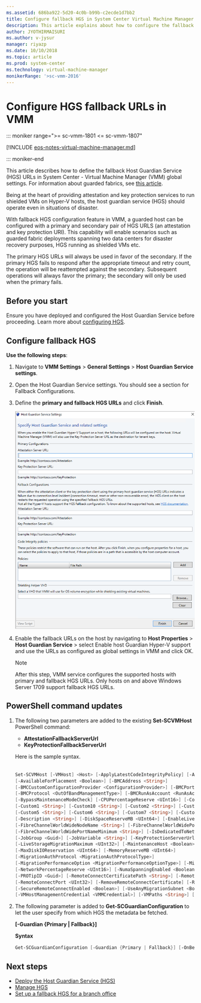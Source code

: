 ```yaml
---
ms.assetid: 686ba922-5d20-4c0b-b99b-c2ecde1d7bb2
title: Configure fallback HGS in System Center Virtual Machine Manager
description: This article explains about how to configure the fallback HGS in VMM
author: JYOTHIRMAISURI
ms.author: v-jysur
manager: riyazp
ms.date: 10/10/2018
ms.topic: article
ms.prod: system-center
ms.technology: virtual-machine-manager
monikerRange: '>sc-vmm-2016'
---
```


# Configure HGS fallback URLs in VMM

::: moniker range=">= sc-vmm-1801 <= sc-vmm-1807"

[!INCLUDE [eos-notes-virtual-machine-manager.md](../includes/eos-notes-virtual-machine-manager.md)]

::: moniker-end


This article describes how to define the fallback Host Guardian Service (HGS) URLs in System Center - Virtual Machine Manager (VMM) global settings. For information about guarded fabrics, see [this article](guarded-deploy-host.md).

Being at the heart of providing attestation and key protection services to run shielded VMs on Hyper-V hosts, the host guardian service (HGS) should operate even in situations of disaster.

With fallback HGS configuration feature in VMM, a guarded host can be configured with a primary and secondary pair of HGS URLS (an attestation and key protection URI). This capability will enable scenarios such as guarded fabric deployments spanning two data centers for disaster recovery purposes, HGS running as shielded VMs etc.

The primary HGS URLs will always be used in favor of the secondary.  If the primary HGS fails to respond after the appropriate timeout and retry count, the operation will be reattempted against the secondary.  Subsequent operations will always favor the primary; the secondary will only be used when the primary fails.


## Before you start

Ensure you have deployed and configured the Host Guardian Service before proceeding.
Learn more about [configuring HGS](https://technet.microsoft.com/windows-server-docs/security/guarded-fabric-shielded-vm/guarded-fabric-setting-up-the-host-guardian-service-hgs).


## Configure fallback HGS

**Use the following steps**:

1.  Navigate to **VMM Settings** > **General Settings** > **Host Guardian Service settings**.
2.  Open the Host Guardian Service settings. You should see a section for Fallback Configurations.
3.  Define the **primary and fallback HGS URLs** and click **Finish**.

    ![fallback hgs](media/fallback-hgs/fallback-hgs-config.png)
4.  Enable the fallback URLs on the host by navigating to **Host Properties** > **Host Guardian Service** > select Enable host Guardian Hyper-V support and use the URLs as configured as global settings in VMM and click OK.

    > [!NOTE]
    > After this step, VMM service configures the supported hosts with primary and fallback HGS URLs. Only hosts on and above Windows Server 1709 support fallback HGS URLs.

## PowerShell command updates

1. The following two parameters are added to the existing **Set-SCVMHost** PowerShell command:

   - **AttestationFallbackServerUrl**
   - **KeyProtectionFallbackServerUrl**

   Here is the sample syntax.

   ```powershell

   Set-SCVMHost [-VMHost] <Host> [-ApplyLatestCodeIntegrityPolicy] [-AttestationServerUrl <String>]        [-AttestationFallbackServerUrl <String>]
   [-AvailableForPlacement <Boolean>] [-BMCAddress <String>]
   [-BMCCustomConfigurationProvider <ConfigurationProvider>] [-BMCPort <UInt32>]
   [-BMCProtocol <OutOfBandManagementType>] [-BMCRunAsAccount <RunAsAccount>] [-BaseDiskPaths <String>]
   [-BypassMaintenanceModeCheck] [-CPUPercentageReserve <UInt16>] [-CodeIntegrityPolicy <CodeIntegrityPolicy>]
   [-Custom1 <String>] [-Custom10 <String>] [-Custom2 <String>] [-Custom3 <String>] [-Custom4 <String>]
   [-Custom5 <String>] [-Custom6 <String>] [-Custom7 <String>] [-Custom8 <String>] [-Custom9 <String>]
   [-Description <String>] [-DiskSpaceReserveMB <UInt64>] [-EnableLiveMigration <Boolean>]
   [-FibreChannelWorldWideNodeName <String>] [-FibreChannelWorldWidePortNameMaximum <String>]
   [-FibreChannelWorldWidePortNameMinimum <String>] [-IsDedicatedToNetworkVirtualizationGateway <Boolean>]
   [-JobGroup <Guid>] [-JobVariable <String>] [-KeyProtectionServerUrl <String>] [-KeyProtectionFallbackServerUrl <String>] [-LiveMigrationMaximum <UInt32>]
   [-LiveStorageMigrationMaximum <UInt32>] [-MaintenanceHost <Boolean>] [-ManagementAdapterMACAddress <String>]
   [-MaxDiskIOReservation <UInt64>] [-MemoryReserveMB <UInt64>]
   [-MigrationAuthProtocol <MigrationAuthProtocolType>]
   [-MigrationPerformanceOption <MigrationPerformanceOptionType>] [-MigrationSubnet <String[]>]
   [-NetworkPercentageReserve <UInt16>] [-NumaSpanningEnabled <Boolean>] [-OverrideHostGroupReserves <Boolean>]
   [-PROTipID <Guid>] [-RemoteConnectCertificatePath <String>] [-RemoteConnectEnabled <Boolean>]
   [-RemoteConnectPort <UInt32>] [-RemoveRemoteConnectCertificate] [-RunAsynchronously] [-SMBiosGuid <Guid>]
   [-SecureRemoteConnectEnabled <Boolean>] [-UseAnyMigrationSubnet <Boolean >]
   [-VMHostManagementCredential <VMMCredential>] [-VMPaths <String>] [<CommonParameters>]
   ```
2. The following parameter is added to **Get-SCGuardianConfiguration**  to let the user specify from which HGS the metadata be fetched.

    **[-Guardian {Primary | Fallback}]**

    **Syntax**

    ```powershell
    Get-SCGuardianConfiguration [-Guardian {Primary | Fallback}] [-OnBehalfOfUser <String>] [-OnBehalfOfUserRole <UserRole>] [-VMMServer <ServerConnection>] [<CommonParameters>]
    ```

## Next steps

- [Deploy the Host Guardian Service (HGS)](https://docs.microsoft.com/windows-server/virtualization/guarded-fabric-shielded-vm/guarded-fabric-setting-up-the-host-guardian-service-hgs)
- [Manage HGS ](https://docs.microsoft.com/windows-server/virtualization/guarded-fabric-shielded-vm/guarded-fabric-manage-hgs)
- [Set up a fallback HGS for a branch office](https://blogs.technet.microsoft.com/datacentersecurity/2017/11/15/improved-branch-office-support-for-shielded-vms-in-windows-server-version-1709)
